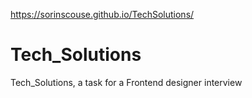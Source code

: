 https://sorinscouse.github.io/TechSolutions/

# Tech_Solutions
Tech_Solutions, a task for a Frontend designer interview
